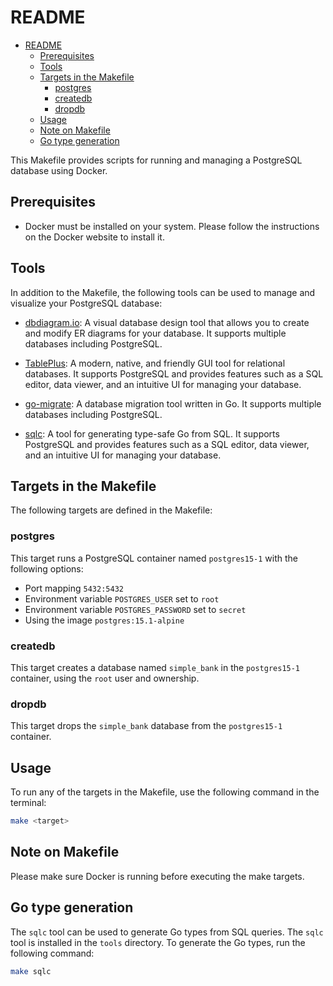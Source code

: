 # README

- [README](#readme)
  - [Prerequisites](#prerequisites)
  - [Tools](#tools)
  - [Targets in the Makefile](#targets-in-the-makefile)
    - [postgres](#postgres)
    - [createdb](#createdb)
    - [dropdb](#dropdb)
  - [Usage](#usage)
  - [Note on Makefile](#note-on-makefile)
  - [Go type generation](#go-type-generation)

This Makefile provides scripts for running and managing a PostgreSQL database using Docker.

## Prerequisites

- Docker must be installed on your system. Please follow the instructions on the Docker website to install it.

## Tools

In addition to the Makefile, the following tools can be used to manage and visualize your PostgreSQL database:

- [dbdiagram.io](https://dbdiagram.io/): A visual database design tool that allows you to create and modify ER diagrams for your database. It supports multiple databases including PostgreSQL.

- [TablePlus](https://tableplus.com/): A modern, native, and friendly GUI tool for relational databases. It supports PostgreSQL and provides features such as a SQL editor, data viewer, and an intuitive UI for managing your database.

- [go-migrate](https://github.com/golang-migrate/migrate): A database migration tool written in Go. It supports multiple databases including PostgreSQL.

- [sqlc](sqlc.dev): A tool for generating type-safe Go from SQL. It supports PostgreSQL and provides features such as a SQL editor, data viewer, and an intuitive UI for managing your database.

## Targets in the Makefile

The following targets are defined in the Makefile:

### postgres

This target runs a PostgreSQL container named `postgres15-1` with the following options:

- Port mapping `5432:5432`
- Environment variable `POSTGRES_USER` set to `root`
- Environment variable `POSTGRES_PASSWORD` set to `secret`
- Using the image `postgres:15.1-alpine`

### createdb

This target creates a database named `simple_bank` in the `postgres15-1` container, using the `root` user and ownership.

### dropdb

This target drops the `simple_bank` database from the `postgres15-1` container.

## Usage

To run any of the targets in the Makefile, use the following command in the terminal:

```sh
make <target>
```

## Note on Makefile

Please make sure Docker is running before executing the make targets.

## Go type generation

The `sqlc` tool can be used to generate Go types from SQL queries. The `sqlc` tool is installed in the `tools` directory. To generate the Go types, run the following command:

```sh
make sqlc
```

